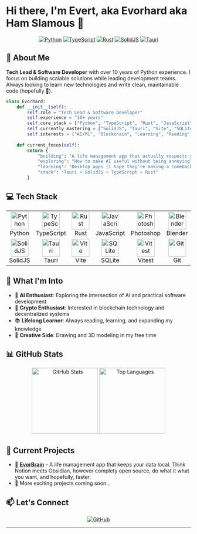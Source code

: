 # Hi there, I'm Evert, aka Evorhard aka Ham Slamous 👋

<div align="center">
  
  [![Python](https://img.shields.io/badge/Python-3776AB?style=for-the-badge&logo=python&logoColor=white)](https://python.org)
  [![TypeScript](https://img.shields.io/badge/TypeScript-007ACC?style=for-the-badge&logo=typescript&logoColor=white)](https://www.typescriptlang.org/)
  [![Rust](https://img.shields.io/badge/Rust-000000?style=for-the-badge&logo=rust&logoColor=white)](https://www.rust-lang.org/)
  [![SolidJS](https://img.shields.io/badge/SolidJS-2C4F7C?style=for-the-badge&logo=solid&logoColor=white)](https://www.solidjs.com/)
  [![Tauri](https://img.shields.io/badge/Tauri-FFC131?style=for-the-badge&logo=tauri&logoColor=black)](https://tauri.app/)
  
</div>

## 🚀 About Me

**Tech Lead & Software Developer** with over 10 years of Python experience. I focus on building scalable solutions while leading development teams. Always looking to learn new technologies and write clean, maintainable code (hopefully 🤞).

```python
class Evorhard:
    def __init__(self):
        self.role = "Tech Lead & Software Developer"
        self.experience = "10+ years"
        self.core_stack = ["Python", "TypeScript", "Rust", "JavaScript"]
        self.currently_mastering = ["SolidJS", "Tauri", "Vite", "SQLite"]
        self.interests = ["AI/ML", "Blockchain", "Learning", "Reading", "Drawing"]
        
    def current_focus(self):
        return {
            "building": "A life management app that actually respects your data",
            "exploring": "How to make AI useful without being annoying",
            "learning": "Desktop apps (I hope they're making a comeback)",
            "stack": "Tauri + SolidJS + TypeScript + Rust"
        }
```

## 💻 Tech Stack

<table>
  <tr>
    <td align="center" width="96">
      <img src="https://cdn.jsdelivr.net/gh/devicons/devicon/icons/python/python-original.svg" width="48" height="48" alt="Python" />
      <br>Python
    </td>
    <td align="center" width="96">
      <img src="https://cdn.jsdelivr.net/gh/devicons/devicon/icons/typescript/typescript-original.svg" width="48" height="48" alt="TypeScript" />
      <br>TypeScript
    </td>
    <td align="center" width="96">
      <img src="https://www.rust-lang.org/logos/rust-logo-512x512.png" width="48" height="48" alt="Rust" />
      <br>Rust
    </td>
    <td align="center" width="96">
      <img src="https://cdn.jsdelivr.net/gh/devicons/devicon/icons/javascript/javascript-original.svg" width="48" height="48" alt="JavaScript" />
      <br>JavaScript
    </td>
    <td align="center" width="96">
      <img src="https://cdn.jsdelivr.net/gh/devicons/devicon/icons/photoshop/photoshop-plain.svg" width="48" height="48" alt="Photoshop" />
      <br>Photoshop
    </td>
    <td align="center" width="96">
      <img src="https://cdn.jsdelivr.net/gh/devicons/devicon/icons/blender/blender-original.svg" width="48" height="48" alt="Blender" />
      <br>Blender
    </td>
  </tr>
  <tr>
    <td align="center" width="96">
      <img src="https://www.solidjs.com/img/logo/without-wordmark/logo.svg" width="48" height="48" alt="SolidJS" />
      <br>SolidJS
    </td>
    <td align="center" width="96">
      <img src="https://raw.githubusercontent.com/tauri-apps/tauri/dev/.github/icon.png" width="48" height="48" alt="Tauri" />
      <br>Tauri
    </td>
    <td align="center" width="96">
      <img src="https://vitejs.dev/logo.svg" width="48" height="48" alt="Vite" />
      <br>Vite
    </td>
    <td align="center" width="96">
      <img src="https://cdn.jsdelivr.net/gh/devicons/devicon/icons/sqlite/sqlite-original.svg" width="48" height="48" alt="SQLite" />
      <br>SQLite
    </td>
    <td align="center" width="96">
      <img src="https://vitest.dev/logo.svg" width="48" height="48" alt="Vitest" />
      <br>Vitest
    </td>
    <td align="center" width="96">
      <img src="https://cdn.jsdelivr.net/gh/devicons/devicon/icons/git/git-original.svg" width="48" height="48" alt="Git" />
      <br>Git
    </td>
  </tr>
</table>

## 🌟 What I'm Into

- 🤖 **AI Enthusiast**: Exploring the intersection of AI and practical software development
- 🔗 **Crypto Enthusiast**: Interested in blockchain technology and decentralized systems
- 📚 **Lifelong Learner**: Always reading, learning, and expanding my knowledge
- 🎨 **Creative Side**: Drawing and 3D modeling in my free time

## 📊 GitHub Stats

<div align="center">
  <img src="https://github-readme-stats.vercel.app/api?username=evorhard&show_icons=true&theme=dark&hide_border=true" alt="GitHub Stats" height="180" />
  <img src="https://github-readme-stats.vercel.app/api/top-langs/?username=evorhard&layout=compact&theme=dark&hide_border=true" alt="Top Languages" height="180" />
</div>

## 🔭 Current Projects

- 🧠 **[EvorBrain](https://github.com/evorhard/EvorBrain)** - A life management app that keeps your data local. Think Notion meets Obsidian, however complety open source, do what it what you want, and hopefully, faster.
- 🚀 More exciting projects coming soon...

## 📫 Let's Connect

<div align="center">
  
  [![GitHub](https://img.shields.io/badge/GitHub-100000?style=for-the-badge&logo=github&logoColor=white)](https://github.com/evorhard)
  <!-- Add other social links as needed -->
  
</div>

---
